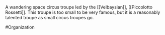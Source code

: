 A wandering space circus troupe led by the <span class="races">[[Velbaysian]]</span>, <span class="people">[[Piccolotto Rossetti]]</span>.
This troupe is too small to be very famous, but it is a reasonably talented troupe as small circus troupes go.

#Organization